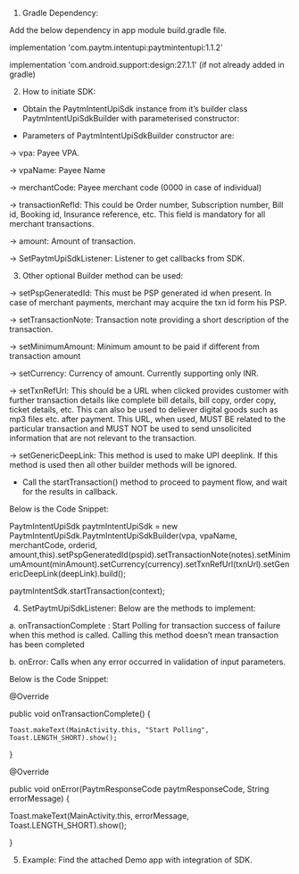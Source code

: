 1. Gradle Dependency: 



Add the below dependency in app module build.gradle file.


implementation 'com.paytm.intentupi:paytmintentupi:1.1.2'

implementation 'com.android.support:design:27.1.1' (if not already added in gradle)



2. How to initiate SDK:

* Obtain the PaytmIntentUpiSdk instance from it’s builder class PaytmIntentUpiSdkBuilder with parameterised constructor:

* Parameters of PaytmIntentUpiSdkBuilder  constructor are:

-> vpa: Payee VPA.

-> vpaName: Payee Name

-> merchantCode: Payee merchant code (0000 in case of individual)

-> transactionRefId: This could be Order number, Subscription number, Bill id, Booking id, Insurance reference, etc. This field is mandatory for all merchant transactions.

-> amount: Amount of transaction.

-> SetPaytmUpiSdkListener: Listener to get callbacks from SDK.





3. Other optional Builder method can be used:

-> setPspGeneratedId: This must be PSP generated id when present. In case of merchant payments, merchant may acquire the txn id form his PSP.

-> setTransactionNote: Transaction note providing a short description of the transaction.

-> setMinimumAmount: Minimum amount to be paid if different from transaction amount

-> setCurrency: Currency of amount. Currently supporting only INR.

-> setTxnRefUrl: This should be a URL when clicked provides customer with further transaction details like complete bill details, bill copy, order copy, ticket details, etc. This can also be used to deliever digital goods such as mp3 files etc. after payment. This URL, when used, MUST BE related to the particular transaction and MUST NOT be used to send unsolicited information that are not relevant to the transaction.

-> setGenericDeepLink: This method is used to make UPI deeplink. If this method is used then all other builder methods will be ignored.




* Call the startTransaction() method to proceed to payment flow, and wait for the results in callback.







Below is the Code Snippet:

PaytmIntentUpiSdk paytmIntentUpiSdk = new PaytmIntentUpiSdk.PaytmIntentUpiSdkBuilder(vpa, vpaName, merchantCode, orderid, amount,this).setPspGeneratedId(pspid).setTransactionNote(notes).setMinimumAmount(minAmount).setCurrency(currency).setTxnRefUrl(txnUrl).setGenericDeepLink(deepLink).build();

paytmIntentSdk.startTransaction(context);







4. SetPaytmUpiSdkListener: Below are the methods to implement:

a. onTransactionComplete : Start Polling for transaction success of failure when this method is called. Calling this method doesn’t mean transaction has been completed

b. onError: Calls when any error occurred in validation of input parameters.



Below is the Code Snippet: 

@Override

public void onTransactionComplete() {

    Toast.makeText(MainActivity.this, "Start Polling", Toast.LENGTH_SHORT).show();

}



@Override

public void onError(PaytmResponseCode paytmResponseCode, String errorMessage) {

Toast.makeText(MainActivity.this, errorMessage, Toast.LENGTH_SHORT).show();

}



5. Example: Find the attached Demo app with integration of SDK.









